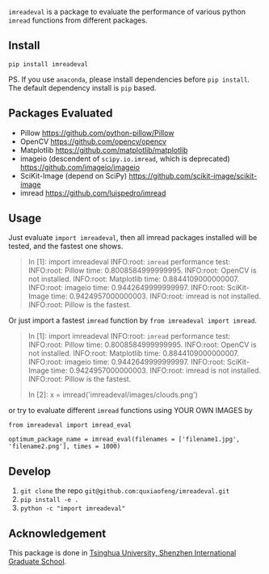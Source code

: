 `imreadeval` is a package to evaluate the performance of various python `imread` functions from different packages.

## Install

`pip install imreadeval`

PS. If you use `anaconda`, please install dependencies before `pip install`. The default dependency install is `pip` based.

## Packages Evaluated

- Pillow https://github.com/python-pillow/Pillow
- OpenCV https://github.com/opencv/opencv
- Matplotlib https://github.com/matplotlib/matplotlib
- imageio (descendent of `scipy.io.imread`, which is deprecated) https://github.com/imageio/imageio
- SciKit-Image (depend on SciPy) https://github.com/scikit-image/scikit-image
- imread https://github.com/luispedro/imread

## Usage

Just evaluate `import imreadeval`, then all imread packages installed will be tested, and the fastest one shows.

> In [1]: import imreadeval
> INFO:root:      `imread` performance test:
> INFO:root:              Pillow time: 0.8008584999999995.
> INFO:root:              OpenCV is not installed.
> INFO:root:              Matplotlib time: 0.8844109000000007.
> INFO:root:              imageio time: 0.9442649999999997.
> INFO:root:              SciKit-Image time: 0.9424957000000003.
> INFO:root:              imread is not installed.
> INFO:root:                      Pillow is the fastest.

Or just import a fastest `imread` function by `from imreadeval import imread`.

> In [1]: import imreadeval
> INFO:root:      `imread` performance test:
> INFO:root:              Pillow time: 0.8008584999999995.
> INFO:root:              OpenCV is not installed.
> INFO:root:              Matplotlib time: 0.8844109000000007.
> INFO:root:              imageio time: 0.9442649999999997.
> INFO:root:              SciKit-Image time: 0.9424957000000003.
> INFO:root:              imread is not installed.
> INFO:root:                      Pillow is the fastest.
> 
> In [2]: x = imread('imreadeval/images/clouds.png')
> 

or try to evaluate different `imread` functions using YOUR OWN IMAGES by

`from imreadeval import imread_eval`

`optimum_package_name = imread_eval(filenames = ['filename1.jpg', 'filename2.png'], times = 1000)`

## Develop

1. `git clone` the repo `git@github.com:quxiaofeng/imreadeval.git`
2. `pip install -e .`
3. `python -c "import imreadeval"`

## Acknowledgement

This package is done in [Tsinghua University, Shenzhen International Graduate School](https://www.sigs.tsinghua.edu.cn/english/).
